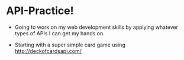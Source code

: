 # API-Practice!

* Going to work on my web development skills by applying whatever types of APIs I can get my hands on.

* Starting with a super simple card game using http://deckofcardsapi.com/

